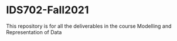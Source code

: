 # IDS702-Fall2021
This repository is for all the deliverables in the course Modelling and Representation of Data
